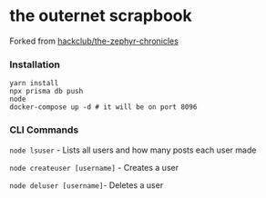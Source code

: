 # the outernet scrapbook

Forked from [hackclub/the-zephyr-chronicles](https://github.com/hackclub/the-zephyr-chronicles/tree/main)

### Installation
```
yarn install
npx prisma db push
node 
docker-compose up -d # it will be on port 8096
```

### CLI Commands

`node lsuser` - Lists all users and how many posts each user made

`node createuser [username]` - Creates a user

`node deluser [username]`- Deletes a user